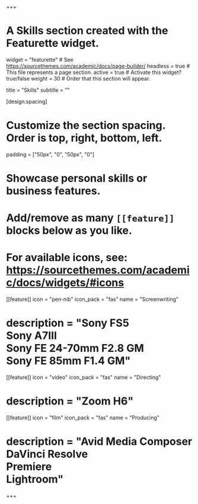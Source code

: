 +++
# A Skills section created with the Featurette widget.
widget = "featurette"  # See https://sourcethemes.com/academic/docs/page-builder/
headless = true  # This file represents a page section.
active = true  # Activate this widget? true/false
weight = 30  # Order that this section will appear.

title = "Skills"
subtitle = ""

[design.spacing]
  # Customize the section spacing. Order is top, right, bottom, left.
  padding = ["50px", "0", "50px", "0"]

# Showcase personal skills or business features.
# 
# Add/remove as many `[[feature]]` blocks below as you like.
# 
# For available icons, see: https://sourcethemes.com/academic/docs/widgets/#icons

[[feature]]
  icon = "pen-nib"
  icon_pack = "fas"
  name = "Screenwriting"
  # description = "Sony FS5<br>Sony A7III<br>Sony FE 24-70mm F2.8 GM<br>Sony FE 85mm F1.4 GM"

[[feature]]
  icon = "video"
  icon_pack = "fas"
  name = "Directing"
  # description = "Zoom H6"

[[feature]]
  icon = "film"
  icon_pack = "fas"
  name = "Producing"
  # description = "Avid Media Composer<br>DaVinci Resolve<br>Premiere<br>Lightroom"

+++
